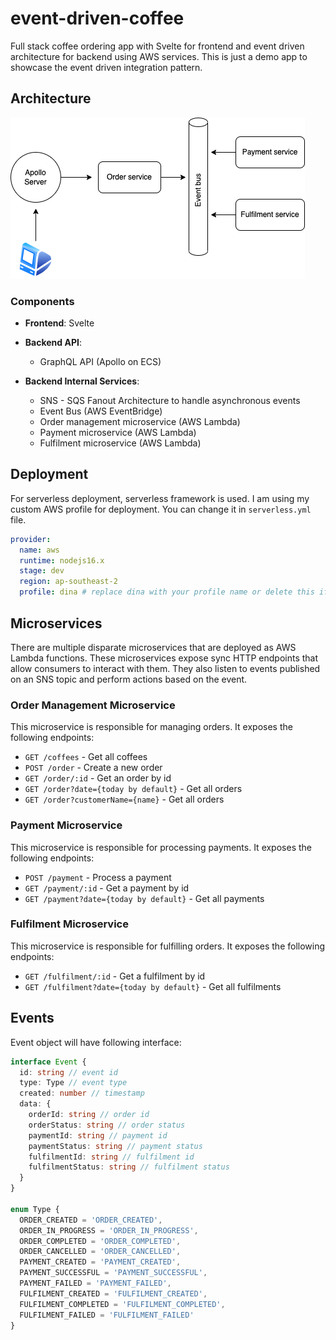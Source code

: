 # event-driven-coffee

Full stack coffee ordering app with Svelte for frontend and event driven architecture for backend using AWS services. This is just a demo app to showcase the event driven integration pattern.

## Architecture

![Architecture Diagram](./architecture.png)

### Components

- **Frontend**: Svelte
- **Backend API**:
  - GraphQL API (Apollo on ECS)

- **Backend Internal Services**:
  - SNS - SQS Fanout Architecture to handle asynchronous events
  - Event Bus (AWS EventBridge)
  - Order management microservice (AWS Lambda)
  - Payment microservice (AWS Lambda)
  - Fulfilment microservice (AWS Lambda)

## Deployment

For serverless deployment, serverless framework is used. I am using my custom AWS profile for deployment. You can change it in `serverless.yml` file.

```yml
provider:
  name: aws
  runtime: nodejs16.x
  stage: dev
  region: ap-southeast-2
  profile: dina # replace dina with your profile name or delete this if default profile is used
```

## Microservices
There are multiple disparate microservices that are deployed as AWS Lambda functions. These microservices expose sync HTTP endpoints that allow consumers to interact with them. They also listen to events published on an SNS topic and perform actions based on the event.

### Order Management Microservice
This microservice is responsible for managing orders. It exposes the following endpoints:

- `GET /coffees` - Get all coffees
- `POST /order` - Create a new order
- `GET /order/:id` - Get an order by id
- `GET /order?date={today by default}` - Get all orders
- `GET /order?customerName={name}` - Get all orders

### Payment Microservice
This microservice is responsible for processing payments. It exposes the following endpoints:

- `POST /payment` - Process a payment
- `GET /payment/:id` - Get a payment by id
- `GET /payment?date={today by default}` - Get all payments

### Fulfilment Microservice
This microservice is responsible for fulfilling orders. It exposes the following endpoints:

- `GET /fulfilment/:id` - Get a fulfilment by id
- `GET /fulfilment?date={today by default}` - Get all fulfilments

## Events

Event object will have following interface:

```ts
interface Event {
  id: string // event id
  type: Type // event type
  created: number // timestamp
  data: {
    orderId: string // order id
    orderStatus: string // order status
    paymentId: string // payment id
    paymentStatus: string // payment status
    fulfilmentId: string // fulfilment id
    fulfilmentStatus: string // fulfilment status
  }
}

enum Type {
  ORDER_CREATED = 'ORDER_CREATED',
  ORDER_IN_PROGRESS = 'ORDER_IN_PROGRESS',
  ORDER_COMPLETED = 'ORDER_COMPLETED',
  ORDER_CANCELLED = 'ORDER_CANCELLED',
  PAYMENT_CREATED = 'PAYMENT_CREATED',
  PAYMENT_SUCCESSFUL = 'PAYMENT_SUCCESSFUL',
  PAYMENT_FAILED = 'PAYMENT_FAILED',
  FULFILMENT_CREATED = 'FULFILMENT_CREATED',
  FULFILMENT_COMPLETED = 'FULFILMENT_COMPLETED',
  FULFILMENT_FAILED = 'FULFILMENT_FAILED'
}
```
